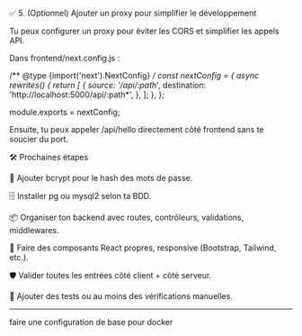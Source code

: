 ✅ 5. (Optionnel) Ajouter un proxy pour simplifier le développement

Tu peux configurer un proxy pour éviter les CORS et simplifier les appels API.

Dans frontend/next.config.js :

/** @type {import('next').NextConfig} */
const nextConfig = {
  async rewrites() {
    return [
      {
        source: '/api/:path*',
        destination: 'http://localhost:5000/api/:path*',
      },
    ];
  },
};

module.exports = nextConfig;


Ensuite, tu peux appeler /api/hello directement côté frontend sans te soucier du port.

🛠️ Prochaines étapes

🔐 Ajouter bcrypt pour le hash des mots de passe.

🗄️ Installer pg ou mysql2 selon ta BDD.

📦 Organiser ton backend avec routes, contrôleurs, validations, middlewares.

📱 Faire des composants React propres, responsive (Bootstrap, Tailwind, etc.).

🛡️ Valider toutes les entrées côté client + côté serveur.

🧪 Ajouter des tests ou au moins des vérifications manuelles.



------------------------------------------------------------------------

faire une configuration de base pour docker
